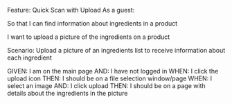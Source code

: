 Feature: Quick Scan with Upload 
As a guest:

So that I can find information about ingredients in a product

I want to upload a picture of the ingredients on a product

Scenario: Upload a picture of an ingredients list to receive information about each ingredient

GIVEN: I am on the main page
AND: I have not logged in
WHEN: I click the upload icon
THEN: I should be on a file selection window/page
WHEN: I select an image
AND: I click upload
THEN: I should be on a page with details about the ingredients in the picture
